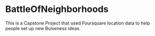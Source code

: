 # BattleOfNeighborhoods
This is a Capstone Project that used Foursquare location data to help people set up new Buiseness ideas.
